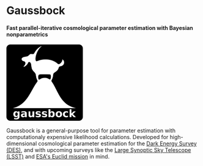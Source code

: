 # Gaussbock

#### Fast parallel-iterative cosmological parameter estimation with Bayesian nonparametrics

<img src="/logo.png" alt="logo" width="200px"/>

Gaussbock is a general-purpose tool for parameter estimation with computationaly expensive likelihood calculations. Developed for high-dimensional cosmological parameter estimation for the [Dark Energy Survey (DES)](https://www.darkenergysurvey.org/), and with upcoming surveys like the [Large Synoptic Sky Telescope (LSST)](https://www.lsst.org/) and [ESA's Euclid mission](http://sci.esa.int/euclid/) in mind.

